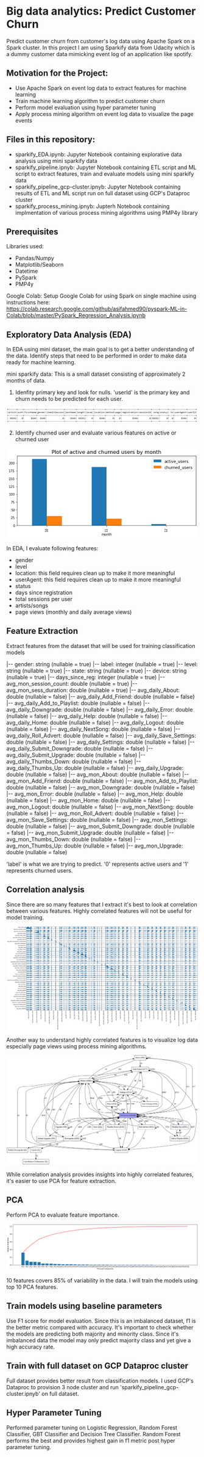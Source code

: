 # Big data analytics: Predict Customer Churn

Predict customer churn from customer's log data using Apache Spark on a Spark cluster. In this project I am using Sparkify data from Udacity which is a dummy customer data mimicking event log of an application like spotify. 

## Motivation for the Project:
 - Use Apache Spark on event log data to extract features for machine learning
 - Train machine learning algorithm to predict customer churn
 - Perform model evaluation using hyper parameter tuning
 - Apply process mining algorithm on event log data to visualize the page events
 
 ## Files in this repository:
  - sparkify_EDA.ipynb: Jupyter Notebook containing explorative data analysis using mini sparkify data
  - sparkify_pipeline.ipnyb: Jupyter Notebook containing ETL script and ML script to extract features, train and evaluate models using mini sparkify data
  - sparkify_pipeline_gcp-cluster.ipnyb: Jupyter Notebook containing results of ETL and ML script run on full dataset using GCP's Dataproc cluster
  - sparkify_process_mining.ipnyb: Jupterh Notebook containing implmentation of various process mining algorithms using PMP4y library
  
  ## Prerequisites
  
  Libraries used:
  - Pandas/Numpy
  - Matplotlib/Seaborn
  - Datetime
  - PySpark
  - PMP4y
  
  Google Colab:
  Setup Google Colab for using Spark on single machine using instructions here:
  https://colab.research.google.com/github/asifahmed90/pyspark-ML-in-Colab/blob/master/PySpark_Regression_Analysis.ipynb
  
  ## Exploratory Data Analysis (EDA)
  
In EDA using mini dataset, the main goal is to get a better understanding of the data. Identify steps that need to be performed in order to make data ready for machine learning.

mini sparkify data: This is a small dataset consisting of approximately 2 months of data.

1. Idenfity primary key and look for nulls.
'userId' is the primary key and churn needs to be predicted for each user.

![GitHub Logo](/images/null_check.png)

2. Identify churned user and evaluate various features on active or churned user
 
![GitHub Logo](/images/churn_rate.png)

In EDA, I evaluate following features:
- gender
- level
- location: this field requires clean up to make it more meaningful
- userAgent: this field requires clean up to make it more meaningful
- status
- days since registration
- total sessions per user
- artists/songs
- page views (monthly and daily average views)

## Feature Extraction

Extract features from the dataset that will be used for training classification models

 
 |-- gender: string (nullable = true)
 |-- label: integer (nullable = true)
 |-- level: string (nullable = true)
 |-- state: string (nullable = true)
 |-- device: string (nullable = true)
 |-- days_since_reg: integer (nullable = true)
 |-- avg_mon_session_count: double (nullable = true)
 |-- avg_mon_sess_duration: double (nullable = true)
 |-- avg_daily_About: double (nullable = false)
 |-- avg_daily_Add_Friend: double (nullable = false)
 |-- avg_daily_Add_to_Playlist: double (nullable = false)
 |-- avg_daily_Downgrade: double (nullable = false)
 |-- avg_daily_Error: double (nullable = false)
 |-- avg_daily_Help: double (nullable = false)
 |-- avg_daily_Home: double (nullable = false)
 |-- avg_daily_Logout: double (nullable = false)
 |-- avg_daily_NextSong: double (nullable = false)
 |-- avg_daily_Roll_Advert: double (nullable = false)
 |-- avg_daily_Save_Settings: double (nullable = false)
 |-- avg_daily_Settings: double (nullable = false)
 |-- avg_daily_Submit_Downgrade: double (nullable = false)
 |-- avg_daily_Submit_Upgrade: double (nullable = false)
 |-- avg_daily_Thumbs_Down: double (nullable = false)
 |-- avg_daily_Thumbs_Up: double (nullable = false)
 |-- avg_daily_Upgrade: double (nullable = false)
 |-- avg_mon_About: double (nullable = false)
 |-- avg_mon_Add_Friend: double (nullable = false)
 |-- avg_mon_Add_to_Playlist: double (nullable = false)
 |-- avg_mon_Downgrade: double (nullable = false)
 |-- avg_mon_Error: double (nullable = false)
 |-- avg_mon_Help: double (nullable = false)
 |-- avg_mon_Home: double (nullable = false)
 |-- avg_mon_Logout: double (nullable = false)
 |-- avg_mon_NextSong: double (nullable = false)
 |-- avg_mon_Roll_Advert: double (nullable = false)
 |-- avg_mon_Save_Settings: double (nullable = false)
 |-- avg_mon_Settings: double (nullable = false)
 |-- avg_mon_Submit_Downgrade: double (nullable = false)
 |-- avg_mon_Submit_Upgrade: double (nullable = false)
 |-- avg_mon_Thumbs_Down: double (nullable = false)
 |-- avg_mon_Thumbs_Up: double (nullable = false)
 |-- avg_mon_Upgrade: double (nullable = false)

'label' is what we are trying to predict. '0' represents active users and '1' represents churned users.

## Correlation analysis
Since there are so many features that I extract it's best to look at correlation between various features. Highly correlated features will not be useful for model training.

![GitHub Logo](/images/correlations.png)

Another way to understand highly correlated features is to visualize log data especially page views using process mining algorithms.

![GitHub Logo](/images/directly_follows_graph.png)

While correlation analysis provides insights into highly correlated features, it's easier to use PCA for feature extraction.

## PCA
Perform PCA to evaluate feature importance.

![GitHub Logo](/images/scree_plot.png)

10 features covers 85% of variability in the data. I will train the models using top 10 PCA features.

## Train models using baseline parameters

Use F1 score for model evaluation. Since this is an imbalanced dataset, f1 is the better metric compared with accuracy.
It's important to check whether the models are predicting both majority and minority class. Since it's imbalanced data the model may only predict majority class and yet give a high accuracy rate.

## Train with full dataset on GCP Dataproc cluster

Full dataset provides better result from classification models. I used GCP's Dataproc to provision 3 node cluster and run 'sparkify_pipeline_gcp-cluster.ipnyb' on full dataset. 

## Hyper Parameter Tuning

Performed parameter tuning on Logistic Regression, Random Forest Classifier, GBT Classifier and Decision Tree Classifier. Random Forest performs the best and provides highest gain in f1 metric post hyper parameter tuning.






